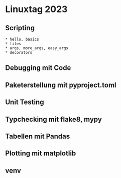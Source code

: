 # Linuxtag 2023

## Scripting
    * hello, basics
    * files
    * args, more_args, easy_args
    * decorators
## Debugging mit Code
## Paketerstellung mit pyproject.toml
## Unit Testing
## Typchecking mit flake8, mypy
## Tabellen mit Pandas
## Plotting mit matplotlib
## venv

